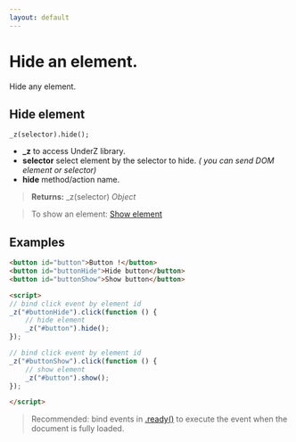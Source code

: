 ```yaml
---
layout: default
---
```

# Hide an element.
Hide any element.

## Hide element
`_z(selector).hide();`

* **_z** to access UnderZ library.
* **selector** select element by the selector to hide. _( you can send DOM element or selector)_
* **hide** method/action name.

> **Returns:** _z(selector) _Object_

> To show an element: [Show element](https://github.com/hlaCk/UnderZ/wiki/.show())


## Examples

```html
<button id="button">Button !</button>
<button id="buttonHide">Hide button</button>
<button id="buttonShow">Show button</button>

<script>
// bind click event by element id
_z("#buttonHide").click(function () { 
	// hide element
	_z("#button").hide();
});

// bind click event by element id
_z("#buttonShow").click(function () { 
	// show element
	_z("#button").show();
});

</script>

```

> Recommended: bind events in [.ready()](https://github.com/hlaCk/UnderZ/wiki/.ready()) to execute the event when the document is fully loaded.
